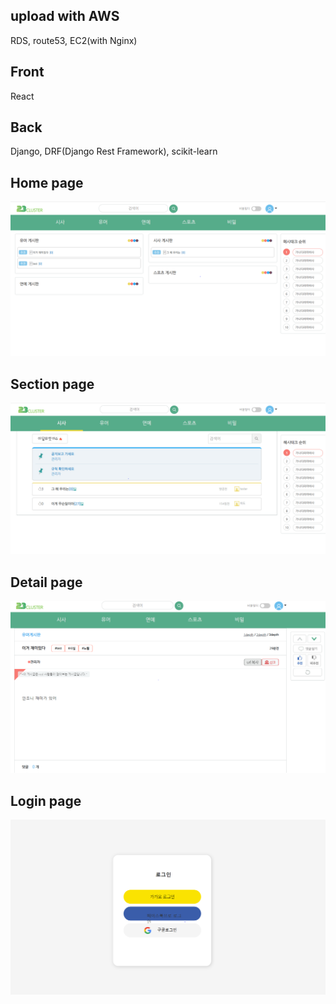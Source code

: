 ## upload with AWS
RDS, route53, EC2(with Nginx) <br>

## Front
React <br>

## Back
Django, DRF(Django Rest Framework), scikit-learn

## Home page
![homepage](./images/23cluster_capture2.PNG)<br>

## Section page
![sectionpage](./images/23cluster_capture1.PNG)<br>

## Detail page
![detailpage](./images/23cluster_capture3.PNG)<br>

## Login page
![loginpage](./images/23cluster_capture4.PNG)<br>

